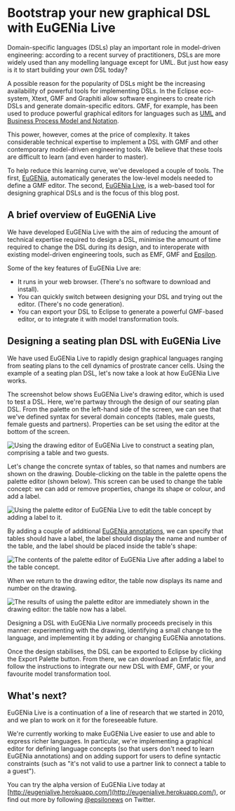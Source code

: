 Bootstrap your new graphical DSL with EuGENia Live
==================================================
Domain-specific languages (DSLs) play an important role
in model-driven engineering: according to a recent survey of practitioners, DSLs are more widely used than any modelling language except for UML. But just how easy is it to start building your own DSL today?

A possible reason for the popularity of DSLs might be the increasing availability of powerful tools for implementing DSLs. In the Eclipse eco-system, Xtext, GMF and Graphiti allow software engineers to create rich DSLs and generate domain-specific editors. GMF, for example, has been used to produce powerful graphical editors for languages such as [UML](http://wiki.eclipse.org/MDT-UML2Tools) and [Business Process Model and Notation](http://www.bonitasoft.com/overview/bonita-studio).

This power, however, comes at the price of complexity. It takes considerable technical expertise to implement a DSL with GMF and other contemporary model-driven engineering tools. We believe that these tools are difficult to learn (and even harder to master).

To help reduce this learning curve, we've developed a couple of tools. The first, [EuGENia](http://www.eclipse.org/epsilon/doc/eugenia/), automatically generates the low-level models needed to define a GMF editor. The second, [EuGENia Live](http://eugenialive.herokuapp.com/), is a web-based tool for designing graphical DSLs and is the focus of this blog post.


A brief overview of EuGENiA Live
--------------------------------
We have developed EuGENia Live with the aim of reducing the amount of technical expertise required to design a DSL, minimise the amount of time required to change the DSL during its design, and to interoperate with existing model-driven engineering tools, such as EMF, GMF and [Epsilon](http://www.eclipse.org/epsilon).

Some of the key features of EuGENia Live are:

* It runs in your web browser. (There's no software to download and install).
* You can quickly switch between designing your DSL and trying out the editor. (There's no code generation).
* You can export your DSL to Eclipse to generate a powerful GMF-based editor, or to integrate it with model transformation tools.

Designing a seating plan DSL with EuGENia Live
----------------------------------------------
We have used EuGENia Live to rapidly design graphical languages ranging from seating plans to the cell dynamics of prostrate cancer cells. Using the example of a seating plan DSL, let's now take a look at how EuGENia Live works.

The screenshot below shows EuGENia Live's drawing editor, which is used to test a DSL. Here, we're partway through the design of our seating plan DSL. From the palette on the left-hand side of the screen, we can see that we've defined syntax for several domain concepts (tables, male guests, female guests and partners). Properties can be set using the editor at the bottom of the screen.

![Using the drawing editor of EuGENia Live to construct a seating plan, comprising a table and two guests.](../../../../raw/master/doc/overview/img/initial.png)

Let's change the concrete syntax of tables, so that names and numbers are shown on the drawing. Double-clicking on the table in the palette opens the palette editor (shown below). This screen can be used to change the table concept: we can add or remove properties, change its shape or colour, and add a label.

![Using the palette editor of EuGENia Live to edit the table concept by adding a label to it.](../../../../raw/master/doc/overview/img/editor.png)

By adding a couple of additional [EuGENia annotations](http://www.eclipse.org/epsilon/doc/articles/eugenia-gmf-tutorial/), we can specify that tables should have a label, the label should display the name and number of the table, and the label should be placed inside the table's shape:

![The contents of the palette editor of EuGENia Live after adding a label to the table concept.](../../../../raw/master/doc/overview/img/editor-final.png)

When we return to the drawing editor, the table now displays its name and number on the drawing.

![The results of using the palette editor are immediately shown in the drawing editor: the table now has a label.](../../../../raw/master/doc/overview/img/final.png)

Designing a DSL with EuGENia Live normally proceeds precisely in this manner: experimenting with the drawing, identifying a small change to the language, and implementing it by adding or changing EuGENia annotations.

Once the design stabilises, the DSL can be exported to Eclipse by clicking the Export Palette button. From there, we can download an Emfatic file, and follow the instructions to integrate our new DSL with EMF, GMF, or your favourite model transformation tool.

What's next?
------------
EuGENia Live is a continuation of a line of research that we started in 2010, and we plan to work on it for the foreseeable future.

We're currently working to make EuGENia Live easier to use and able to express richer languages. In particular, we're implementing a graphical editor for defining language concepts (so that users don't need to learn EuGENia annotations) and on adding support for users to define syntactic constraints (such as "it's not valid to use a partner link to connect a table to a guest").

You can try the alpha version of EuGENia Live today at [http://eugenialive.herokuapp.com/](http://eugenialive.herokuapp.com/), or find out more by following [@epsilonews](https://www.twitter.com/epsilonews) on Twitter.